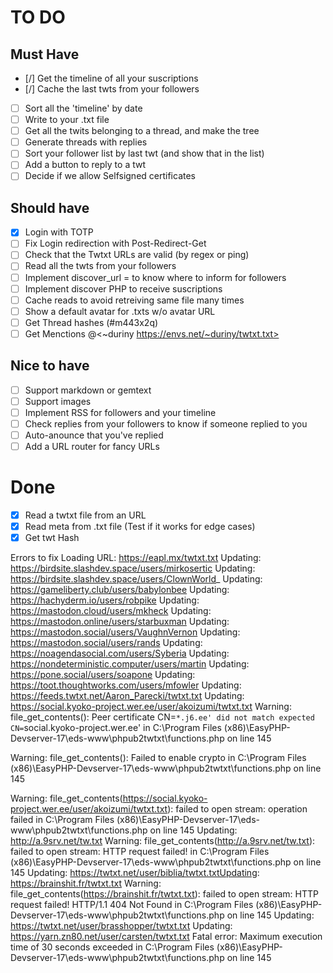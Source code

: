 # TO DO
## Must Have
- [/] Get the timeline of all your suscriptions
- [/] Cache the last twts from your followers
- [ ] Sort all the 'timeline' by date
- [ ] Write to your .txt file
- [ ] Get all the twits belonging to a thread, and make the tree
- [ ] Generate threads with replies
- [ ] Sort your follower list by last twt (and show that in the list)
- [ ] Add a button to reply to a twt
- [ ] Decide if we allow Selfsigned certificates
## Should have
- [X] Login with TOTP
- [ ] Fix Login redirection with Post-Redirect-Get
- [ ] Check that the Twtxt URLs are valid (by regex or ping)
- [ ] Read all the twts from your followers
- [ ] Implement discover_url = to know where to inform for followers
- [ ] Implement discover PHP to receive suscriptions
- [ ] Cache reads to avoid retreiving same file many times
- [ ] Show a default avatar for .txts w/o avatar URL
- [ ] Get Thread hashes (#m443x2q)
- [ ] Get Menctions @<~duriny https://envs.net/~duriny/twtxt.txt>
## Nice to have
- [ ] Support markdown or gemtext
- [ ] Support images
- [ ] Implement RSS for followers and your timeline
- [ ] Check replies from your followers to know if someone replied to you
- [ ] Auto-anounce that you've replied
- [ ] Add a URL router for fancy URLs

# Done
- [X] Read a twtxt file from an URL
- [X] Read meta from .txt file (Test if it works for edge cases)
- [X] Get twt Hash

Errors to fix
Loading URL: https://eapl.mx/twtxt.txt
Updating: https://birdsite.slashdev.space/users/mirkosertic
Updating: https://birdsite.slashdev.space/users/ClownWorld_
Updating: https://gameliberty.club/users/babylonbee
Updating: https://hachyderm.io/users/robpike
Updating: https://mastodon.cloud/users/mkheck
Updating: https://mastodon.online/users/starbuxman
Updating: https://mastodon.social/users/VaughnVernon
Updating: https://mastodon.social/users/rands
Updating: https://noagendasocial.com/users/Syberia
Updating: https://nondeterministic.computer/users/martin
Updating: https://pone.social/users/soapone
Updating: https://toot.thoughtworks.com/users/mfowler
Updating: https://feeds.twtxt.net/Aaron_Parecki/twtxt.txt
Updating: https://social.kyoko-project.wer.ee/user/akoizumi/twtxt.txt
Warning: file_get_contents(): Peer certificate CN=`*.j6.ee' did not match expected CN=`social.kyoko-project.wer.ee' in C:\Program Files (x86)\EasyPHP-Devserver-17\eds-www\phpub2twtxt\functions.php on line 145

Warning: file_get_contents(): Failed to enable crypto in C:\Program Files (x86)\EasyPHP-Devserver-17\eds-www\phpub2twtxt\functions.php on line 145

Warning: file_get_contents(https://social.kyoko-project.wer.ee/user/akoizumi/twtxt.txt): failed to open stream: operation failed in C:\Program Files (x86)\EasyPHP-Devserver-17\eds-www\phpub2twtxt\functions.php on line 145
Updating: http://a.9srv.net/tw.txt
Warning: file_get_contents(http://a.9srv.net/tw.txt): failed to open stream: HTTP request failed! in C:\Program Files (x86)\EasyPHP-Devserver-17\eds-www\phpub2twtxt\functions.php on line 145
Updating: https://twtxt.net/user/biblia/twtxt.txtUpdating: https://brainshit.fr/twtxt.txt
Warning: file_get_contents(https://brainshit.fr/twtxt.txt): failed to open stream: HTTP request failed! HTTP/1.1 404 Not Found in C:\Program Files (x86)\EasyPHP-Devserver-17\eds-www\phpub2twtxt\functions.php on line 145
Updating: https://twtxt.net/user/brasshopper/twtxt.txt
Updating: https://yarn.zn80.net/user/carsten/twtxt.txt
Fatal error: Maximum execution time of 30 seconds exceeded in C:\Program Files (x86)\EasyPHP-Devserver-17\eds-www\phpub2twtxt\functions.php on line 145